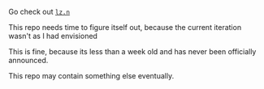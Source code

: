 Go check out [`lz.n`](https://github.com/nvim-neorocks/lz.n)

This repo needs time to figure itself out, because the current iteration wasn't as I had envisioned

This is fine, because its less than a week old and has never been officially announced.

This repo may contain something else eventually.
